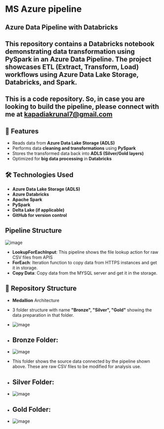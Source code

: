 # MS Azure pipeline
## Azure Data Pipeline with Databricks

## This repository contains a Databricks notebook demonstrating data transformation using PySpark in an Azure Data Pipeline. The project showcases ETL (Extract, Transform, Load) workflows using Azure Data Lake Storage, Databricks, and Spark.

## This is a code repository. So, in case you are looking to build the pipeline, please connect with me at kapadiakrunal7@gmail.com 

## 🚀 Features
- Reads data from **Azure Data Lake Storage (ADLS)**
- Performs data **cleaning and transformations** using **PySpark**
- Stores the transformed data back into **ADLS (Silver/Gold layers)**
- Optimized for **big data processing** in **Databricks**

## 🛠️ Technologies Used
- **Azure Data Lake Storage (ADLS)**
- **Azure Databricks**
- **Apache Spark**
- **PySpark**
- **Delta Lake (if applicable)**
- **GitHub for version control**

## Pipeline Structure
![image](https://github.com/user-attachments/assets/4c4be6c7-de09-447b-adf0-9d8567de42c1)
- **LookupForEachInput**: This pipeline shows the file lookup action for raw CSV files from APIS
- **ForEach**: Iteration function to copy data from HTTPS instances and get it in storage.
- **Copy Data**: Copy data from the MYSQL server and get it in the storage.

## 📂 Repository Structure
- **Medallion** Architecture
- 3 folder structure with name **"Bronze", "Silver", "Gold"** showing the data preparation in that folder.
- ![image](https://github.com/user-attachments/assets/e3d37c5e-0c4c-451b-9929-e59c6b65dc09)

- ## Bronze Folder:
- ![image](https://github.com/user-attachments/assets/4aca0bc3-6df3-47c4-bb78-927db8ff9d32)
- This folder shows the source data connected by the pipeline shown above. These are raw CSV files to be modified for analysis use.
  
- ## Silver Folder:
- ![image](https://github.com/user-attachments/assets/2fe96afc-3f38-4fb9-bc99-348083aafa63)

- ## Gold Folder:
- ![image](https://github.com/user-attachments/assets/677715c6-a668-417e-86f6-88d4ddd34e41)
  






